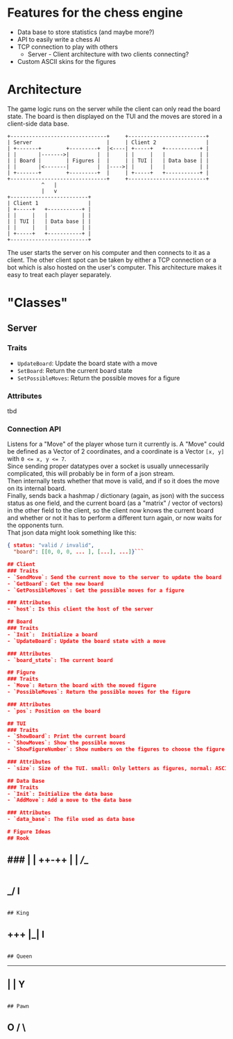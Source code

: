 # Features for the chess engine

 - Data base to store statistics (and maybe more?)
 - API to easily write a chess AI
 - TCP connection to play with others
    - Server - Client architecture with two clients connecting?
 - Custom ASCII skins for the figures

# Architecture

The game logic runs on the server while the client can only read the board
state. The board is then displayed on the TUI and the moves are stored in a
client-side data base. 

```
+-------------------------------+     +-------------------------+
| Server                        |     | Client 2                |
| +-------+        +---------+  |<----| +-----+   +-----------+ |
| |       |------->|         |  |     | |     |   |           | |
| | Board |        | Figures |  |     | | TUI |   | Data base | |
| |       |<-------|         |  |---->| |     |   |           | |
| +-------+        +---------+  |     | +-----+   +-----------+ |
+-------------------------------+     +-------------------------+
           ^   |
           |   v
+-------------------------+
| Client 1                |
| +-----+   +-----------+ |
| |     |   |           | |
| | TUI |   | Data base | |
| |     |   |           | |
| +-----+   +-----------+ |
+-------------------------+
```

The user starts the server on his computer and then connects to it as a client.
The other client spot can be taken by either a TCP connection or a bot which is
also hosted on the user's computer.
This architecture makes it easy to treat each player separately.

# "Classes"
## Server
### Traits
- `UpdateBoard`: Update the board state with a move
- `SetBoard`: Return the current board state
- `SetPossibleMoves`: Return the possible moves for a figure

### Attributes
tbd

### Connection API
Listens for a "Move" of the player whose turn it currently is. A "Move" could
be defined as a Vector of 2 coordinates, and a coordinate is a Vector `[x, y]`
with `0 <= x, y <= 7`.  
Since sending proper datatypes over a socket is usually unnecessarily
complicated, this will probably be in form of a json stream.  
Then internally tests whether that move is valid, and if so it does the move on
its internal board.  
Finally, sends back a hashmap / dictionary (again, as json) with the success
status as one field, and the current board (as a "matrix" / vector of vectors)
in the other field to the client, so the client now knows the current board and
whether or not it has to perform a different turn again, or now waits for the
opponents turn.  
That json data might look something like this:
```json
{ status: "valid / invalid",
  "board": [[0, 0, 0, ... ], [...], ...]}```

## Client
### Traits
- `SendMove`: Send the current move to the server to update the board
- `GetBoard`: Get the new board
- `GetPossibleMoves`: Get the possible moves for a figure

### Attributes
- `host`: Is this client the host of the server

## Board
### Traits
- `Init`:  Initialize a board
- `UpdateBoard`: Update the board state with a move

### Attributes
- `board_state`: The current board

## Figure
### Traits
- `Move`: Return the board with the moved figure
- `PossibleMoves`: Return the possible moves for the figure

### Attributes
- `pos`: Position on the board

## TUI
### Traits
- `ShowBoard`: Print the current board
- `ShowMoves`: Show the possible moves
- `ShowFigureNumber`: Show numbers on the figures to choose the figure to play

### Attributes
- `size`: Size of the TUI. small: Only letters as figures, normal: ASCII art figures

## Data Base
### Traits
- `Init`: Initialize the data base
- `AddMove`: Add a move to the data base

### Attributes
- `data_base`: The file used as data base

# Figure Ideas
## Rook
```
#_#_#
|   |
++-++
 | |
_/_\_
-----
```

```
###
\_/
 I
---
```

## King
```
+++
|_|
 I
---
```

## Queen
```
***
| |
 Y
---
```

## Pawn
```

 O
/ \
---
```

